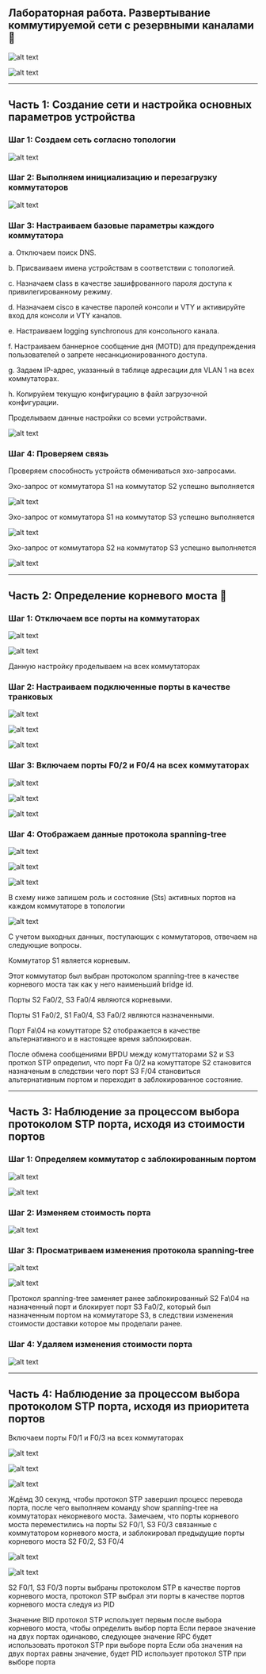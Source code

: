 ## Лабораторная работа. Развертывание коммутируемой сети с резервными каналами 🏢

![alt text](https://github.com/Eliminir/OTUSLABS/blob/Labs/LAB7/1.JPG)

![alt text](https://github.com/Eliminir/OTUSLABS/blob/Labs/LAB7/2.JPG)

___

## Часть 1:	Создание сети и настройка основных параметров устройства



### Шаг 1:	Создаем сеть согласно топологии

![alt text](https://github.com/Eliminir/OTUSLABS/blob/Labs/LAB7/3.JPG)



### Шаг 2:	Выполняем инициализацию и перезагрузку коммутаторов

![alt text](https://github.com/Eliminir/OTUSLABS/blob/Labs/LAB7/4.JPG)



### Шаг 3:	Настраиваем базовые параметры каждого коммутатора

a.	Отключаем поиск DNS.

b.	Присваиваем имена устройствам в соответствии с топологией.

c.	Назначаем class в качестве зашифрованного пароля доступа к привилегированному режиму.

d.	Назначаем cisco в качестве паролей консоли и VTY и активируйте вход для консоли и VTY каналов.

e.	Настраиваем logging synchronous для консольного канала.

f.	Настраиваем баннерное сообщение дня (MOTD) для предупреждения пользователей о запрете несанкционированного доступа.

g.	Задаем IP-адрес, указанный в таблице адресации для VLAN 1 на всех коммутаторах.

h.	Копируйем текущую конфигурацию в файл загрузочной конфигурации.

Проделываем данные настройки со всеми устройствами.

![alt text](https://github.com/Eliminir/OTUSLABS/blob/Labs/LAB7/5.JPG)


### Шаг 4:	Проверяем связь

Проверяем способность устройств обмениваться эхо-запросами.

Эхо-запрос от коммутатора S1 на коммутатор S2 успешно выполняется

![alt text](https://github.com/Eliminir/OTUSLABS/blob/Labs/LAB7/6.JPG)

Эхо-запрос от коммутатора S1 на коммутатор S3 успешно выполняется

![alt text](https://github.com/Eliminir/OTUSLABS/blob/Labs/LAB7/7.JPG)

Эхо-запрос от коммутатора S2 на коммутатор S3 успешно выполняется

![alt text](https://github.com/Eliminir/OTUSLABS/blob/Labs/LAB7/8.JPG)

___


## Часть 2:	Определение корневого моста 🌳


### Шаг 1:	Отключaем все порты на коммутаторах

![alt text](https://github.com/Eliminir/OTUSLABS/blob/Labs/LAB7/9.JPG)

![alt text](https://github.com/Eliminir/OTUSLABS/blob/Labs/LAB7/10.JPG)

Данную настройку проделываем на всех коммутаторах


### Шаг 2:	Настраиваем подключенные порты в качестве транковых

![alt text](https://github.com/Eliminir/OTUSLABS/blob/Labs/LAB7/11.JPG)

![alt text](https://github.com/Eliminir/OTUSLABS/blob/Labs/LAB7/12.JPG)

![alt text](https://github.com/Eliminir/OTUSLABS/blob/Labs/LAB7/13.JPG)



### Шаг 3:	Включаем порты F0/2 и F0/4 на всех коммутаторах

![alt text](https://github.com/Eliminir/OTUSLABS/blob/Labs/LAB7/14.JPG)

![alt text](https://github.com/Eliminir/OTUSLABS/blob/Labs/LAB7/15.JPG)

![alt text](https://github.com/Eliminir/OTUSLABS/blob/Labs/LAB7/16.JPG)


### Шаг 4:	Отображаем данные протокола spanning-tree

![alt text](https://github.com/Eliminir/OTUSLABS/blob/Labs/LAB7/17.JPG)

![alt text](https://github.com/Eliminir/OTUSLABS/blob/Labs/LAB7/18.JPG)

![alt text](https://github.com/Eliminir/OTUSLABS/blob/Labs/LAB7/19.JPG)

В схему ниже запишем роль и состояние (Sts) активных портов на каждом коммутаторе в топологии

![alt text](https://github.com/Eliminir/OTUSLABS/blob/Labs/LAB7/20.JPG)


С учетом выходных данных, поступающих с коммутаторов, отвечаем на следующие вопросы.

Коммутатор S1 является корневым.

Этот коммутатор был выбран протоколом spanning-tree в качестве корневого моста так как у него наименьший bridge id.

Порты S2 Fa0/2, S3 Fa0/4 являются корневыми.

Порты S1 Fa0/2, S1 Fa0/4, S3 Fa0/2 являются назначенными.

Порт Fa\04 на комуттаторе S2 отображается в качестве альтернативного и в настоящее время заблокирован.

После обмена сообщениями BPDU между комуттаторами S2 и S3 проткол STP определил, что порт Fa 0/2 на комуттаторе S2 становится назначеным в следствии чего порт S3 F/04 становиться альтернативным портом и переходит в заблокированное состояние.
___
## Часть 3:	Наблюдение за процессом выбора протоколом STP порта, исходя из стоимости портов

### Шаг 1:	Определяем коммутатор с заблокированным портом

![alt text](https://github.com/Eliminir/OTUSLABS/blob/Labs/LAB7/26.JPG)

![alt text](https://github.com/Eliminir/OTUSLABS/blob/Labs/LAB7/19.JPG)

### Шаг 2:	Изменяем стоимость порта

![alt text](https://github.com/Eliminir/OTUSLABS/blob/Labs/LAB7/21.JPG)

### Шаг 3:	Просматриваем изменения протокола spanning-tree

![alt text](https://github.com/Eliminir/OTUSLABS/blob/Labs/LAB7/22.JPG)

![alt text](https://github.com/Eliminir/OTUSLABS/blob/Labs/LAB7/23.JPG)

Протокол spanning-tree заменяет ранее заблокированный S2 Fa\04 на назначенный порт и блокирует порт S3 Fa0/2, который был назначенным портом на коммутаторе S3, в следствии изменения стоимости доставки которое мы проделали ранее.

### Шаг 4:	Удаляем изменения стоимости порта

![alt text](https://github.com/Eliminir/OTUSLABS/blob/Labs/LAB7/24.JPG)

____
## Часть 4:	Наблюдение за процессом выбора протоколом STP порта, исходя из приоритета портов


Включаем порты F0/1 и F0/3 на всех коммутаторах

![alt text](https://github.com/Eliminir/OTUSLABS/blob/Labs/LAB7/25.JPG)

![alt text](https://github.com/Eliminir/OTUSLABS/blob/Labs/LAB7/27.JPG)

![alt text](https://github.com/Eliminir/OTUSLABS/blob/Labs/LAB7/28.JPG)


Ждёмд 30 секунд, чтобы протокол STP завершил процесс перевода порта, после чего выполняем команду show spanning-tree на коммутаторах некорневого моста. Замечаем, что порты корневого моста переместились на порты S2 F0/1, S3 F0/3 связанные с коммутатором корневого моста, и заблокировал предыдущие порты корневого моста S2 F0/2, S3 F0/4

![alt text](https://github.com/Eliminir/OTUSLABS/blob/Labs/LAB7/29.JPG)

![alt text](https://github.com/Eliminir/OTUSLABS/blob/Labs/LAB7/30.JPG)

 S2 F0/1, S3 F0/3 порты выбраны протоколом STP в качестве портов корневого моста, протокол STP выбрал эти порты в качестве портов корневого моста следуя из PID
 
 Значение BID протокол STP использует первым после выбора корневого моста, чтобы определить выбор порта
 Если первое значение на двух портах одинаково, следующее значение RPC будет использовать протокол STP при выборе порта
 Если оба значения на двух портах равны значение, будет PID использует протокол STP при выборе порта
 

 
